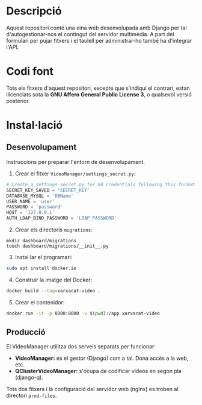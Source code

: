 # Descripció
Aquest repositori conté una eina web desenvolupada amb Django per tal d'autogestionar-nos el
contingut del servidor multimèdia. A part del formulari per pujar fitxers i el taulell per
administrar-ho també ha d'integrar l'API.

# Codi font
Tots els fitxers d'aquest repositori, excepte que s'indiqui el contrari, estan llicenciats
sota la **GNU Affero General Public License 3**, o qualsevol versió posterior.

# Instal·lació
## Desenvolupament
Instruccions per preparar l'entorn de desenvolupament.
1. Crear el fitxer `VideoManager/settings_secret.py`:
```python
# Create a settings_secret.py for DB credentials following this format:
SECRET_KEY_SAVED = 'SECRET_KEY'
DATABASE_MYSQL = 'DBName'
USER_NAME = 'user'
PASSWORD = 'password'
HOST = '127.0.0.1'
AUTH_LDAP_BIND_PASSWORD = 'LDAP_PASSWORD'
```
2. Crear els directoris `migrations`:
```
mkdir dashboard/migrations
touch dashboard/migrations/__init__.py
```
3. Instal·lar el programari:
```bash
sudo apt install docker.io
```
4. Construir la imatge del Docker:
```bash
docker build --tag=xarxacat-video .
```
5. Crear el contenidor:
```bash
docker run -it -p 8000:8000 -v $(pwd):/app xarxacat-video
```

## Producció
El VideoManager utilitza dos serveis separats per funcionar:

* **VideoManager:** és el gestor (Django) com a tal. Dona accés a la web, etc.
* **QClusterVideoManager:** s'ocupa de codificar vídeos en segon pla (django-q).

Tots dos fitxers i la configuració del servidor web (nginx) es troben al directori `prod-files`.